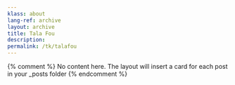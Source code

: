 ```yaml
---
klass: about
lang-ref: archive
layout: archive
title: Tala Fou
description: 
permalink: /tk/talafou
---
```

{% comment %}
  No content here. The layout will insert a card for each post in your _posts folder
{% endcomment %}
